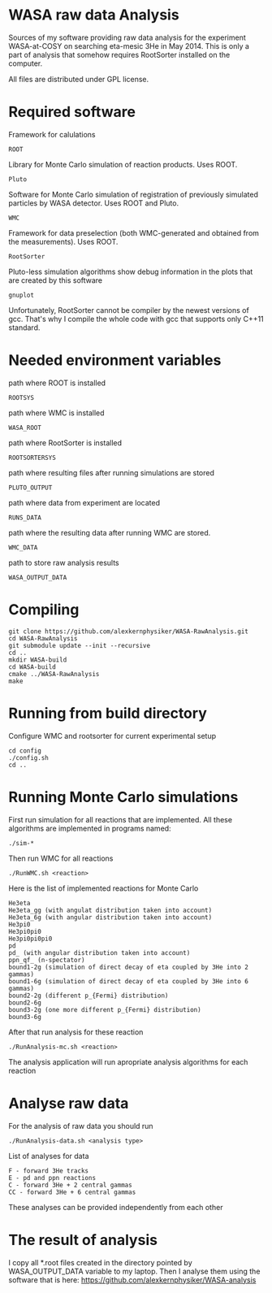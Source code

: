WASA raw data Analysis
======================
Sources of my software providing raw data analysis for the experiment WASA-at-COSY on searching eta-mesic 3He in May 2014.
This is only a part of analysis that somehow requires RootSorter installed on the computer.

All files are distributed under GPL license.


Required software
=================

Framework for calulations

    ROOT

Library for Monte Carlo simulation of reaction products. Uses ROOT.

    Pluto

Software for Monte Carlo simulation of registration of previously simulated particles by WASA detector. Uses ROOT and Pluto.

    WMC

Framework for data preselection (both WMC-generated and obtained from the measurements). Uses ROOT.

    RootSorter

Pluto-less simulation algorithms show debug information in the plots that are created by this software

    gnuplot


Unfortunately, RootSorter cannot be compiler by the newest versions of gcc.
That's why I compile the whole code with gcc that supports only C++11 standard.

Needed environment variables
============================

path where ROOT is installed

    ROOTSYS

path where WMC is installed

    WASA_ROOT

path where RootSorter is installed

    ROOTSORTERSYS

path where resulting files after running simulations are stored

    PLUTO_OUTPUT

path where data from experiment are located

    RUNS_DATA

path where the resulting data after running WMC are stored.

    WMC_DATA

path to store raw analysis results

    WASA_OUTPUT_DATA


Compiling
=========

    git clone https://github.com/alexkernphysiker/WASA-RawAnalysis.git
    cd WASA-RawAnalysis
    git submodule update --init --recursive
    cd ..
    mkdir WASA-build
    cd WASA-build
    cmake ../WASA-RawAnalysis
    make

Running from build directory
============================

Configure WMC and rootsorter for current experimental setup

    cd config
    ./config.sh 
    cd ..

Running Monte Carlo simulations
===============================

First run simulation for all reactions that are implemented. All these algorithms are implemented in programs named:

    ./sim-*

Then run WMC for all reactions

    ./RunWMC.sh <reaction>

Here is the list of implemented reactions for Monte Carlo

    He3eta
    He3eta_gg (with angulat distribution taken into account)
    He3eta_6g (with angular distribution taken into account)
    He3pi0
    He3pi0pi0
    He3pi0pi0pi0
    pd
    pd_ (with angular distribution taken into account)
    ppn_qf_ (n-spectator)
    bound1-2g (simulation of direct decay of eta coupled by 3He into 2 gammas)
    bound1-6g (simulation of direct decay of eta coupled by 3He into 6 gammas)
    bound2-2g (different p_{Fermi} distribution)
    bound2-6g
    bound3-2g (one more different p_{Fermi} distribution)
    bound3-6g 

After that run analysis for these reaction

    ./RunAnalysis-mc.sh <reaction>

The analysis application will run apropriate analysis algorithms for each reaction

Analyse raw data
================

For the analysis of raw data you should run

    ./RunAnalysis-data.sh <analysis type>

List of analyses for data

    F - forward 3He tracks
    E - pd and ppn reactions
    C - forward 3He + 2 central gammas
    CC - forward 3He + 6 central gammas

These analyses can be provided independently from each other

The result of analysis
======================

I copy all *.root files created in the directory pointed by WASA_OUTPUT_DATA variable to my laptop.
Then I analyse them using the software that is here: https://github.com/alexkernphysiker/WASA-analysis
